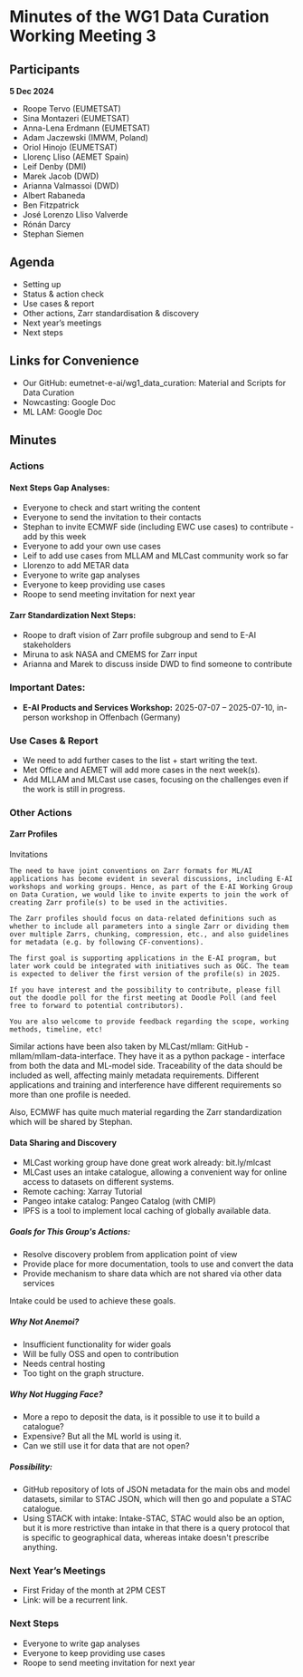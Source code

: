 
# Minutes of the WG1 Data Curation Working Meeting 3

## Participants
**5 Dec 2024**

- Roope Tervo (EUMETSAT)
- Sina Montazeri (EUMETSAT)
- Anna-Lena Erdmann (EUMETSAT)
- Adam Jaczewski (IMWM, Poland)
- Oriol Hinojo (EUMETSAT)
- Llorenç Lliso (AEMET Spain)
- Leif Denby (DMI)
- Marek Jacob (DWD)
- Arianna Valmassoi (DWD)
- Albert Rabaneda
- Ben Fitzpatrick
- José Lorenzo Lliso Valverde
- Rónán Darcy
- Stephan Siemen

## Agenda
- Setting up
- Status & action check
- Use cases & report
- Other actions, Zarr standardisation & discovery
- Next year’s meetings
- Next steps

## Links for Convenience
- Our GitHub: eumetnet-e-ai/wg1_data_curation: Material and Scripts for Data Curation
- Nowcasting: Google Doc
- ML LAM: Google Doc

## Minutes

### Actions
#### Next Steps Gap Analyses:
- Everyone to check and start writing the content
- Everyone to send the invitation to their contacts
- Stephan to invite ECMWF side (including EWC use cases) to contribute - add by this week
- Everyone to add your own use cases
- Leif to add use cases from MLLAM and MLCast community work so far
- Llorenzo to add METAR data
- Everyone to write gap analyses
- Everyone to keep providing use cases
- Roope to send meeting invitation for next year

#### Zarr Standardization Next Steps:
- Roope to draft vision of Zarr profile subgroup and send to E-AI stakeholders
- Miruna to ask NASA and CMEMS for Zarr input
- Arianna and Marek to discuss inside DWD to find someone to contribute

### Important Dates:
- **E-AI Products and Services Workshop:** 2025-07-07 – 2025-07-10, in-person workshop in Offenbach (Germany)

### Use Cases & Report
- We need to add further cases to the list + start writing the text.
- Met Office and AEMET will add more cases in the next week(s).
- Add MLLAM and MLCast use cases, focusing on the challenges even if the work is still in progress.

### Other Actions

#### Zarr Profiles 

Invitations
```
The need to have joint conventions on Zarr formats for ML/AI applications has become evident in several discussions, including E-AI workshops and working groups. Hence, as part of the E-AI Working Group on Data Curation, we would like to invite experts to join the work of creating Zarr profile(s) to be used in the activities.

The Zarr profiles should focus on data-related definitions such as whether to include all parameters into a single Zarr or dividing them over multiple Zarrs, chunking, compression, etc., and also guidelines for metadata (e.g. by following CF-conventions).

The first goal is supporting applications in the E-AI program, but later work could be integrated with initiatives such as OGC. The team is expected to deliver the first version of the profile(s) in 2025.

If you have interest and the possibility to contribute, please fill out the doodle poll for the first meeting at Doodle Poll (and feel free to forward to potential contributors).

You are also welcome to provide feedback regarding the scope, working methods, timeline, etc!
```

Similar actions have been also taken by MLCast/mllam: GitHub - mllam/mllam-data-interface. They have it as a python package - interface from both the data and ML-model side. Traceability of the data should be included as well, affecting mainly metadata requirements. Different applications and training and interference have different requirements so more than one profile is needed.

Also, ECMWF has quite much material regarding the Zarr standardization which will be shared by Stephan.

#### Data Sharing and Discovery
- MLCast working group have done great work already: bit.ly/mlcast
- MLCast uses an intake catalogue, allowing a convenient way for online access to datasets on different systems.
- Remote caching: Xarray Tutorial
- Pangeo intake catalog: Pangeo Catalog (with CMIP)
- IPFS is a tool to implement local caching of globally available data.

##### Goals for This Group's Actions:
- Resolve discovery problem from application point of view
- Provide place for more documentation, tools to use and convert the data
- Provide mechanism to share data which are not shared via other data services

Intake could be used to achieve these goals.

##### Why Not Anemoi?
- Insufficient functionality for wider goals
- Will be fully OSS and open to contribution
- Needs central hosting
- Too tight on the graph structure.

##### Why Not Hugging Face?
- More a repo to deposit the data, is it possible to use it to build a catalogue?
- Expensive? But all the ML world is using it.
- Can we still use it for data that are not open?

##### Possibility:
- GitHub repository of lots of JSON metadata for the main obs and model datasets, similar to STAC JSON, which will then go and populate a STAC catalogue.
- Using STACK with intake: Intake-STAC, STAC would also be an option, but it is more restrictive than intake in that there is a query protocol that is specific to geographical data, whereas intake doesn't prescribe anything.

### Next Year’s Meetings
- First Friday of the month at 2PM CEST
- Link: will be a recurrent link.

### Next Steps
- Everyone to write gap analyses
- Everyone to keep providing use cases
- Roope to send meeting invitation for next year
